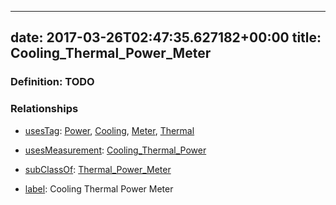 
---
date: 2017-03-26T02:47:35.627182+00:00
title: Cooling_Thermal_Power_Meter
---
### Definition: TODO

### Relationships

* [usesTag](https://brickschema.org/schema/1.0/BrickFrame#usesTag): [Power](https://brickschema.org/schema/1.0/BrickTag#Power), [Cooling](https://brickschema.org/schema/1.0/BrickTag#Cooling), [Meter](https://brickschema.org/schema/1.0/BrickTag#Meter), [Thermal](https://brickschema.org/schema/1.0/BrickTag#Thermal)

* [usesMeasurement](https://brickschema.org/schema/1.0/BrickFrame#usesMeasurement): [Cooling_Thermal_Power](https://brickschema.org/schema/1.0/Brick#Cooling_Thermal_Power)

* [subClassOf](http://www.w3.org/2000/01/rdf-schema#subClassOf): [Thermal_Power_Meter](https://brickschema.org/schema/1.0/Brick#Thermal_Power_Meter)

* [label](http://www.w3.org/2000/01/rdf-schema#label): Cooling Thermal Power Meter
